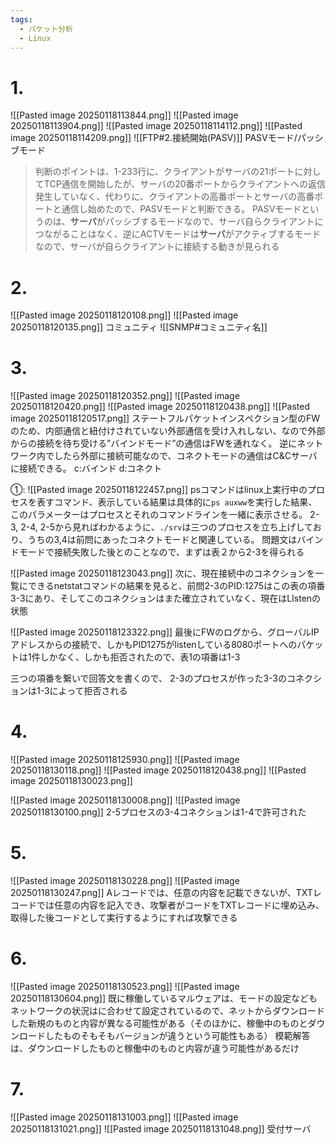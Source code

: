 ```yaml
---
tags:
  - パケット分析
  - Linux
---
```

# 1.
![[Pasted image 20250118113844.png]]
![[Pasted image 20250118113904.png]]
![[Pasted image 20250118114112.png]]
![[Pasted image 20250118114209.png]]
![[FTP#2.接続開始(PASV)]]
PASVモード/パッシブモード

>判断のポイントは、1-233行に、クライアントがサーバの21ポートに対してTCP通信を開始したが、サーバの20番ポートからクライアントへの返信発生していなく、代わりに、クライアントの高番ポートとサーバの高番ポートと通信し始めたので、PASVモードと判断できる。
>PASVモードというのは、**サーバ**がパッシブするモードなので、サーバ自らクライアントにつながることはなく、逆にACTVモードは**サーバ**がアクティブするモードなので、サーバが自らクライアントに接続する動きが見られる

# 2.
![[Pasted image 20250118120108.png]]
![[Pasted image 20250118120135.png]]
コミュニティ
![[SNMP#コミュニティ名]]

# 3.
![[Pasted image 20250118120352.png]]
![[Pasted image 20250118120420.png]]
![[Pasted image 20250118120438.png]]
![[Pasted image 20250118120517.png]]
ステートフルパケットインスペクション型のFWのため、内部通信と紐付けされていない外部通信を受け入れしない、なので外部からの接続を待ち受ける”バインドモード”の通信はFWを通れなく。
逆にネットワーク内でしたら外部に接続可能なので、コネクトモードの通信はC&Cサーバに接続できる。
c:バインド
d:コネクト

①:
![[Pasted image 20250118122457.png]]
psコマンドはlinux上実行中のプロセスを表すコマンド、表示している結果は具体的に`ps auxww`を実行した結果、このパラメーターはプロセスとそれのコマンドラインを一緒に表示させる。
2-3, 2-4, 2-5から見ればわかるように、`./srv`は三つのプロセスを立ち上げしており、うちの3,4は前問にあったコネクトモードと関連している。
問題文はバインドモードで接続失敗した後とのことなので、まずは表２から2-3を得られる

![[Pasted image 20250118123043.png]]
次に、現在接続中のコネクションを一覧にできるnetstatコマンドの結果を見ると、前問2-3のPID:1275はこの表の項番3-3にあり、そしてこのコネクションはまた確立されていなく、現在はLIstenの状態

![[Pasted image 20250118123322.png]]
最後にFWのログから、グローバルIPアドレスからの接続で、しかもPID1275がlistenしている8080ポートへのパケットは1件しかなく、しかも拒否されたので、表1の項番は1-3

三つの項番を繋いで回答文を書くので、
2-3のプロセスが作った3-3のコネクションは1-3によって拒否される

# 4.
![[Pasted image 20250118125930.png]]
![[Pasted image 20250118130118.png]]
![[Pasted image 20250118120438.png]]
![[Pasted image 20250118130023.png]]

![[Pasted image 20250118130008.png]]
![[Pasted image 20250118130100.png]]
2-5プロセスの3-4コネクションは1-4で許可された

# 5.
![[Pasted image 20250118130228.png]]
![[Pasted image 20250118130247.png]]
Aレコードでは、任意の内容を記載できないが、TXTレコードでは任意の内容を記入でき、攻撃者がコードをTXTレコードに埋め込み、取得した後コードとして実行するようにすれば攻撃できる

# 6.
![[Pasted image 20250118130523.png]]
![[Pasted image 20250118130604.png]]
既に稼働しているマルウェアは、モードの設定などもネットワークの状況はに合わせて設定されているので、ネットからダウンロードした新規のものと内容が異なる可能性がある（そのほかに、稼働中のものとダウンロードしたものそもそもバージョンが違うという可能性もある）
模範解答は、ダウンロードしたものと稼働中のものと内容が違う可能性があるだけ

# 7.
![[Pasted image 20250118131003.png]]
![[Pasted image 20250118131021.png]]
![[Pasted image 20250118131048.png]]
受付サーバ